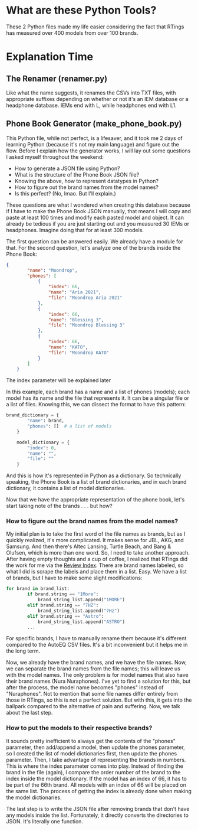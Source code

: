# What are these Python Tools?
These 2 Python files made my life easier considering the fact that RTings has measured over 400 models from over 100 brands.
# Explanation Time
## The Renamer (renamer.py)
Like what the name suggests, it renames the CSVs into TXT files, with appropriate suffixes depending on whether or not it's an IEM database or a headphone database. IEMs end with L, while headphones end with L1.
## Phone Book Generator (make_phone_book.py)
This Python file, while not perfect, is a lifesaver, and it took me 2 days of learning Python (because it's not my main language) and figure out the flow. Before I explain how the generator works, I will lay out some questions I asked myself throughout the weekend:
- How to generate a JSON file using Python?
- What is the structure of the Phone Book JSON file?
- Knowing the above, how to represent datatypes in Python?
- How to figure out the brand names from the model names?
- Is this perfect? (No, lmao. But I'll explain.)

These questions are what I wondered when creating this database because if I have to make the Phone Book JSON manually, that means I will copy and paste at least 100 times and modify each pasted model and object. It can already be tedious if you are just starting out and you measured 30 IEMs or headphones. Imagine doing that for at least 300 models.

The first question can be answered easily. We already have a module for that. 
For the second question, let's analyze one of the brands inside the Phone Book:
```json
{
        "name": "Moondrop",
        "phones": [
            {
                "index": 66,
                "name": "Aria 2021",
                "file": "Moondrop Aria 2021"
            },
            {
                "index": 66,
                "name": "Blessing 3",
                "file": "Moondrop Blessing 3"
            },
            {
                "index": 66,
                "name": "KATO",
                "file": "Moondrop KATO"
            }
        ]
    }
```
The index parameter will be explained later

In this example, each brand has a name and a list of phones (models); each model has its name and the file that represents it. It can be a singular file or a list of files. Knowing this, we can dissect the format to have this pattern:
```py
brand_dictionary = {
        "name": brand,
        "phones": []  # a list of models
    }

    model_dictionary = {
        "index": 0,
        "name": "",
        "file": ""
    }
```
And this is how it's represented in Python as a dictionary. So technically speaking, the Phone Book is a list of brand dictionaries, and in each brand dictionary, it contains a list of model dictionaries.

Now that we have the appropriate representation of the phone book, let's start taking note of the brands
.
.
.
but how?
### How to figure out the brand names from the model names?
My initial plan is to take the first word of the file names as brands, but as I quickly realized, it's more complicated. It makes sense for JBL, AKG, and Samsung. And then there's Altec Lansing, Turtle Beach, and Bang & Olufsen, which is more than one word. So, I need to take another approach. After having empty thoughts and a cup of coffee, I realized that RTings did the work for me via the [Review Index](https://www.rtings.com/headphones/index). There are brand names labeled, so what I did is scrape the labels and place them in a list. Easy. We have a list of brands, but I have to make some slight modifications:
```py
for brand in brand_list:
        if brand.string == "1More":
            brand_string_list.append("1MORE")
        elif brand.string == "7HZ":
            brand_string_list.append("7Hz")
        elif brand.string == "Astro":
            brand_string_list.append("ASTRO")
        ...
```
For specific brands, I have to manually rename them because it's different compared to the AutoEQ CSV files. It's a bit inconvenient but it helps me in the long term.

Now, we already have the brand names, and we have the file names. Now, we can separate the brand names from the file names; this will leave us with the model names. The only problem is for model names that also have their brand names (Nura Nuraphones). I've yet to find a solution for this, but after the process, the model name becomes "phones" instead of "Nuraphones". Not to mention that some file names differ entirely from those in RTings, so this is not a perfect solution. But with this, it gets into the ballpark compared to the alternative of pain and suffering. Now, we talk about the last step.
### How to put the models to their respective brands?
It sounds pretty inefficient to always get the contents of the "phones" parameter, then add/append a model, then update the phones parameter, so I created the list of model dictionaries first, then update the phones parameter. Then, I take advantage of representing the brands in numbers. This is where the index parameter comes into play. Instead of finding the brand in the file (again), I compare the order number of the brand to the index inside the model dictionary. 
If the model has an index of 66, it has to be part of the 66th brand. All models with an index of 66 will be placed on the same list. The process of getting the index is already done when making the model dictionaries.

The last step is to write the JSON file after removing brands that don't have any models inside the list. Fortunately, it directly converts the directories to JSON. It's literally one function. 
